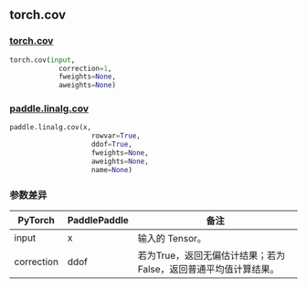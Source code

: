 ## torch.cov
### [torch.cov](https://pytorch.org/docs/stable/generated/torch.cov.html?highlight=cov#torch.cov)

```python
torch.cov(input, 
            correction=1, 
            fweights=None, 
            aweights=None)
```

### [paddle.linalg.cov](https://www.paddlepaddle.org.cn/documentation/docs/zh/api/paddle/linalg/cov_cn.html#cov)

```python
paddle.linalg.cov(x, 
                    rowvar=True, 
                    ddof=True, 
                    fweights=None, 
                    aweights=None, 
                    name=None)
```
### 参数差异
| PyTorch       | PaddlePaddle | 备注                                                   |
| ------------- | ------------ | ------------------------------------------------------ |
| input        | x            | 输入的 Tensor。                   |
| correction   | ddof         | 若为True，返回无偏估计结果；若为False，返回普通平均值计算结果。 | 

